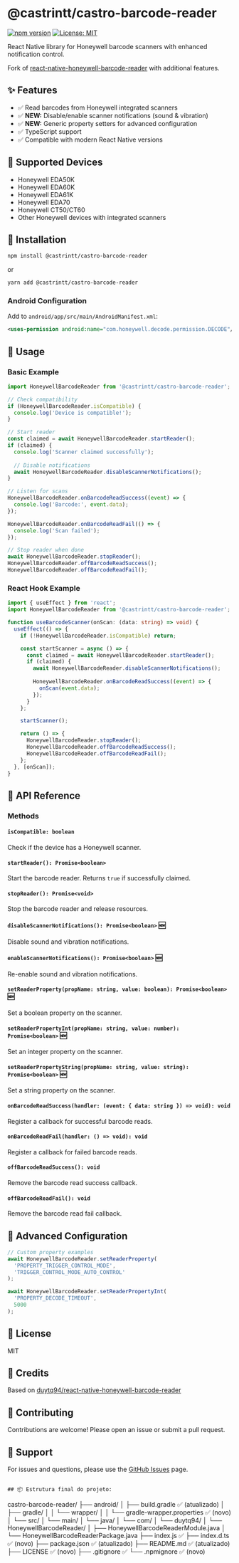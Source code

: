 # @castrintt/castro-barcode-reader

[![npm version](https://badge.fury.io/js/%40castrintt%2Fcastro-barcode-reader.svg)](https://www.npmjs.com/package/@castrintt/castro-barcode-reader)
[![License: MIT](https://img.shields.io/badge/License-MIT-yellow.svg)](https://opensource.org/licenses/MIT)

React Native library for Honeywell barcode scanners with enhanced notification control.

Fork of [react-native-honeywell-barcode-reader](https://github.com/duytq94/react-native-honeywell-barcode-reader) with additional features.

## ✨ Features

- ✅ Read barcodes from Honeywell integrated scanners
- ✅ **NEW:** Disable/enable scanner notifications (sound & vibration)
- ✅ **NEW:** Generic property setters for advanced configuration
- ✅ TypeScript support
- ✅ Compatible with modern React Native versions

## 📱 Supported Devices

- Honeywell EDA50K
- Honeywell EDA60K
- Honeywell EDA61K
- Honeywell EDA70
- Honeywell CT50/CT60
- Other Honeywell devices with integrated scanners

## 🚀 Installation
```bash
npm install @castrintt/castro-barcode-reader
```

or
```bash
yarn add @castrintt/castro-barcode-reader
```

### Android Configuration

Add to `android/app/src/main/AndroidManifest.xml`:
```xml
<uses-permission android:name="com.honeywell.decode.permission.DECODE"/>
```

## 📖 Usage

### Basic Example
```typescript
import HoneywellBarcodeReader from '@castrintt/castro-barcode-reader';

// Check compatibility
if (HoneywellBarcodeReader.isCompatible) {
  console.log('Device is compatible!');
}

// Start reader
const claimed = await HoneywellBarcodeReader.startReader();
if (claimed) {
  console.log('Scanner claimed successfully');
  
  // Disable notifications
  await HoneywellBarcodeReader.disableScannerNotifications();
}

// Listen for scans
HoneywellBarcodeReader.onBarcodeReadSuccess((event) => {
  console.log('Barcode:', event.data);
});

HoneywellBarcodeReader.onBarcodeReadFail(() => {
  console.log('Scan failed');
});

// Stop reader when done
await HoneywellBarcodeReader.stopReader();
HoneywellBarcodeReader.offBarcodeReadSuccess();
HoneywellBarcodeReader.offBarcodeReadFail();
```

### React Hook Example
```typescript
import { useEffect } from 'react';
import HoneywellBarcodeReader from '@castrintt/castro-barcode-reader';

function useBarcodeScanner(onScan: (data: string) => void) {
  useEffect(() => {
    if (!HoneywellBarcodeReader.isCompatible) return;

    const startScanner = async () => {
      const claimed = await HoneywellBarcodeReader.startReader();
      if (claimed) {
        await HoneywellBarcodeReader.disableScannerNotifications();
        
        HoneywellBarcodeReader.onBarcodeReadSuccess((event) => {
          onScan(event.data);
        });
      }
    };

    startScanner();

    return () => {
      HoneywellBarcodeReader.stopReader();
      HoneywellBarcodeReader.offBarcodeReadSuccess();
      HoneywellBarcodeReader.offBarcodeReadFail();
    };
  }, [onScan]);
}
```

## 🎯 API Reference

### Methods

#### `isCompatible: boolean`
Check if the device has a Honeywell scanner.

#### `startReader(): Promise<boolean>`
Start the barcode reader. Returns `true` if successfully claimed.

#### `stopReader(): Promise<void>`
Stop the barcode reader and release resources.

#### `disableScannerNotifications(): Promise<boolean>` 🆕
Disable sound and vibration notifications.

#### `enableScannerNotifications(): Promise<boolean>` 🆕
Re-enable sound and vibration notifications.

#### `setReaderProperty(propName: string, value: boolean): Promise<boolean>` 🆕
Set a boolean property on the scanner.

#### `setReaderPropertyInt(propName: string, value: number): Promise<boolean>` 🆕
Set an integer property on the scanner.

#### `setReaderPropertyString(propName: string, value: string): Promise<boolean>` 🆕
Set a string property on the scanner.

#### `onBarcodeReadSuccess(handler: (event: { data: string }) => void): void`
Register a callback for successful barcode reads.

#### `onBarcodeReadFail(handler: () => void): void`
Register a callback for failed barcode reads.

#### `offBarcodeReadSuccess(): void`
Remove the barcode read success callback.

#### `offBarcodeReadFail(): void`
Remove the barcode read fail callback.

## 🔧 Advanced Configuration
```typescript
// Custom property examples
await HoneywellBarcodeReader.setReaderProperty(
  'PROPERTY_TRIGGER_CONTROL_MODE',
  'TRIGGER_CONTROL_MODE_AUTO_CONTROL'
);

await HoneywellBarcodeReader.setReaderPropertyInt(
  'PROPERTY_DECODE_TIMEOUT',
  5000
);
```

## 📝 License

MIT

## 🙏 Credits

Based on [duytq94/react-native-honeywell-barcode-reader](https://github.com/duytq94/react-native-honeywell-barcode-reader)

## 🤝 Contributing

Contributions are welcome! Please open an issue or submit a pull request.

## 📧 Support

For issues and questions, please use the [GitHub Issues](https://github.com/castrintt/castro-barcode-reader/issues) page.
```

## 📦 Estrutura final do projeto:
```
castro-barcode-reader/
├── android/
│   ├── build.gradle ✅ (atualizado)
│   ├── gradle/
│   │   └── wrapper/
│   │       └── gradle-wrapper.properties ✅ (novo)
│   └── src/
│       └── main/
│           └── java/
│               └── com/
│                   └── duytq94/
│                       └── HoneywellBarcodeReader/
│                           ├── HoneywellBarcodeReaderModule.java
│                           └── HoneywellBarcodeReaderPackage.java
├── index.js ✅
├── index.d.ts ✅ (novo)
├── package.json ✅ (atualizado)
├── README.md ✅ (atualizado)
├── LICENSE ✅ (novo)
├── .gitignore ✅
└── .npmignore ✅ (novo)